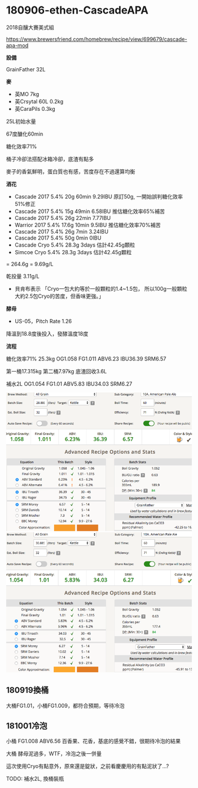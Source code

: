 # 180906-ethen-CascadeAPA

2018自釀大賽美式組

https://www.brewersfriend.com/homebrew/recipe/view/699679/cascade-apa-mod

**設備**

GrainFather 32L

**麥**

* 英MO 7kg
* 英Crsytal 60L 0.2kg
* 英CaraPils 0.3kg

25L初始水量

67度醣化60min

糖化效率71%

桶子冷卻法搭配冰箱冷卻，底渣有點多

麥子的香氣鮮明，蛋白質也有感，苦度存在不過還算均衡

**酒花**

* Cascade 2017 5.4% 20g 60min 9.29IBU 原訂50g, 一開始誤判糖化效率51%修正
* Cascade 2017 5.4% 15g 49min 6.58IBU 推估糖化效率65%補苦
* Cascade 2017 5.4% 26g 22min 7.77IBU
* Warrior 2017 5.4% 17.6g 10min 9.5IBU 推估糖化效率70%補苦
* Cascade 2017 5.4% 26g 7min 3.24IBU
* Cascade 2017 5.4% 50g 0min 0IBU
* Cascade Cryo 5.4% 28.3g 3days 估計42.45g顆粒
* Simcoe Cryo 5.4% 28.3g 3days 估計42.45g顆粒

= 264.6g = 9.69g/L

乾投量 3.11g/L

* 貝肯布表示 「Cryo一包大約等於一般顆粒的1.4~1.5包， 所以100g一般顆粒大約2.5包Cryo的苦度，但香味更強。」

**酵母**
 
* US-05，Pitch Rate 1.26

降溫到18.8度後投入，發酵溫度18度

**流程**

糖化效率71% 25.3kg OG1.058 FG1.011 ABV6.23 IBU36.39 SRM6.57

第一桶17.315kg 第二桶7.97kg 底渣回收3.6L

補水2L OG1.054 FG1.01 ABV5.83 IBU34.03 SRM6.27

![](../img/test142.png)
![](../img/test143.png)

## 180919換桶

大桶FG1.01，小桶FG1.009，都符合預期，等待冷泡

## 181001冷泡

小桶 FG1.008 ABV6.56 百香果、花香，基底的感覺不錯，很期待冷泡的結果

大桶 酵母泥過多，WTF，冷泡之後一併量

這次使用Cryo有點意外，原來還是錠狀，之前看慶慶用的有點泥狀了...?


TODO: 補水2L, 換桶裝瓶